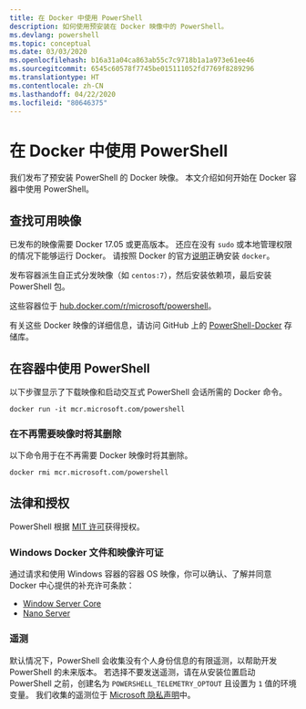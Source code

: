 ```yaml
---
title: 在 Docker 中使用 PowerShell
description: 如何使用预安装在 Docker 映像中的 PowerShell。
ms.devlang: powershell
ms.topic: conceptual
ms.date: 03/03/2020
ms.openlocfilehash: b16a31a04ca863ab55c7c9718b1a1a973e61ee46
ms.sourcegitcommit: 6545c60578f7745be015111052fd7769f8289296
ms.translationtype: HT
ms.contentlocale: zh-CN
ms.lasthandoff: 04/22/2020
ms.locfileid: "80646375"
---
```

# <a name="using-powershell-in-docker"></a>在 Docker 中使用 PowerShell

我们发布了预安装 PowerShell 的 Docker 映像。 本文介绍如何开始在 Docker 容器中使用 PowerShell。

## <a name="finding-available-images"></a>查找可用映像

已发布的映像需要 Docker 17.05 或更高版本。 还应在没有 `sudo` 或本地管理权限的情况下能够运行 Docker。 请按照 Docker 的官方[说明][install]正确安装 `docker`。

发布容器派生自正式分发映像（如 `centos:7`），然后安装依赖项，最后安装 PowerShell 包。

这些容器位于 [hub.docker.com/r/microsoft/powershell][docker-release]。

有关这些 Docker 映像的详细信息，请访问 GitHub 上的 [PowerShell-Docker][PowerShell-Docker] 存储库。

## <a name="using-powershell-in-a-container"></a>在容器中使用 PowerShell

以下步骤显示了下载映像和启动交互式 PowerShell 会话所需的 Docker 命令。

```console
docker run -it mcr.microsoft.com/powershell
```

### <a name="remove-the-image-when-no-longer-needed"></a>在不再需要映像时将其删除

以下命令用于在不再需要 Docker 映像时将其删除。

```console
docker rmi mcr.microsoft.com/powershell
```

## <a name="legal-and-licensing"></a>法律和授权

PowerShell 根据 [MIT 许可][]获得授权。

### <a name="windows-docker-file-and-image-licenses"></a>Windows Docker 文件和映像许可证

通过请求和使用 Windows 容器的容器 OS 映像，你可以确认、了解并同意 Docker 中心提供的补充许可条款：

- [Window Server Core][Window Server Core]
- [Nano Server][Nano Server]

### <a name="telemetry"></a>遥测

默认情况下，PowerShell 会收集没有个人身份信息的有限遥测，以帮助开发 PowerShell 的未来版本。 若选择不要发送遥测，请在从安装位置启动 PowerShell 之前，创建名为 `POWERSHELL_TELEMETRY_OPTOUT` 且设置为 `1` 值的环境变量。 我们收集的遥测位于 [Microsoft 隐私声明][privacy]中。

<!-- link references -->
[install]: https://docs.docker.com/engine/installation/
[docker-release]: https://hub.docker.com/r/microsoft/powershell/
[appinsights]: https://azure.microsoft.com/services/application-insights/
[MIT 许可]: https://github.com/PowerShell/PowerShell/tree/master/LICENSE.txt
[PowerShell-Docker]: https://github.com/PowerShell/PowerShell-Docker
[Window Server Core]: https://hub.docker.com/r/microsoft/windowsservercore/
[Nano Server]: https://hub.docker.com/r/microsoft/nanoserver/
[privacy]: https://privacy.microsoft.com/privacystatement/
